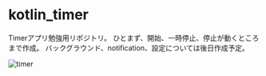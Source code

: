 # kotlin_timer
Timerアプリ勉強用リポジトリ。
ひとまず、開始、一時停止、停止が動くところまで作成。
バックグラウンド、notification、設定については後日作成予定。

![timer](https://user-images.githubusercontent.com/37768294/46400929-88acfd80-c736-11e8-8f74-41d3a665be7d.png)
